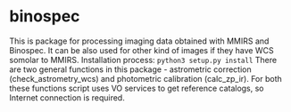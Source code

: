 # binospec
This is package for processing imaging data obtained with MMIRS and Binospec. It can be also used for other kind of images if they  have WCS somolar to MMIRS.
Installation process:
```python3 setup.py install```
There are two general functions in this package - astrometric correction (check_astrometry_wcs) and photometric calibration (calc_zp_ir). For both these functions script uses VO services to get reference catalogs, so Internet connection is required.